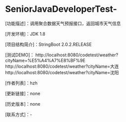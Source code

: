 # SeniorJavaDeveloperTest-

[功能描述]：调用聚合数据天气预报接口，返回城市天气信息

[开发环境]：JDK 1.8

[项目结构简介]：StringBoot 2.0.2.RELEASE

[测试DEMO]：
http://localhost:8080/codetest/weather?cityName=%E5%A4%A7%E8%BF%9E
http://localhost:8080/codetest/weather?cityName=大连
http://localhost:8080/codetest/weather?cityName=沈阳

[作者列表]：hzh

[更新链接]：none

[历史版本]：none

[联系方式]：-
